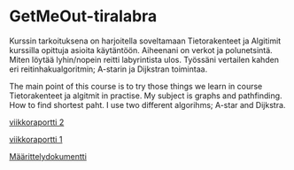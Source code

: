 # GetMeOut-tiralabra

Kurssin tarkoituksena on harjoitella soveltamaan Tietorakenteet ja Algitimit kurssilla opittuja asioita käytäntöön. Aiheenani on verkot ja polunetsintä. Miten löytää lyhin/nopein reitti labyrintista ulos. Työssäni vertailen kahden eri reitinhakualgoritmin; A-starin ja Dijkstran toimintaa. 

The main point of this course is to try those things we learn in course Tietorakenteet ja algitmit in practise. My subject is graphs and pathfinding. How to find shortest paht. I use two different algorihms; A-star and Dijkstra. 

[viikkoraportti 2](https://github.com/NooraVino/GetMeOut-tiralabra/blob/master/dokumentaatio/viikkoraportti2.md)

[viikkoraportti 1](https://github.com/NooraVino/GetMeOut-tiralabra/blob/master/dokumentaatio/viikkoraportti1.md) 

[Määrittelydokumentti](https://github.com/NooraVino/GetMeOut-tiralabra/blob/master/dokumentaatio/Maarittelydokumentti.md)
